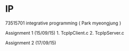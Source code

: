# IP
73515701 integrative programming ( Park myeongjung )

Assignment 1 (15/09/15) 1. TcpIpClient.c 2. TcpIpServer.c

Assignment 2 (17/09/15) 
